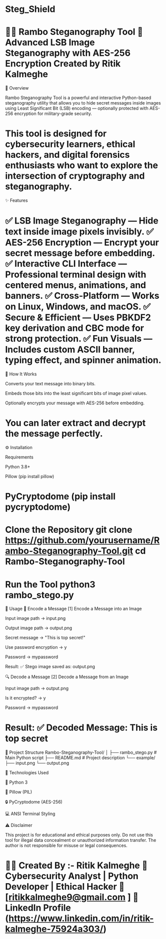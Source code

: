 # Steg_Shield
🕵️‍♂️ Rambo Steganography Tool 🔐  Advanced LSB Image Steganography with AES-256 Encryption Created by Ritik Kalmeghe
==============================================================================================================================================================

📖 Overview

Rambo Steganography Tool is a powerful and interactive Python-based steganography utility that allows you to hide secret messages inside images using Least Significant Bit (LSB) encoding — optionally protected with AES-256 encryption for military-grade security.

This tool is designed for cybersecurity learners, ethical hackers, and digital forensics enthusiasts who want to explore the intersection of cryptography and steganography.
====================================================================================================================================================================================

✨ Features

✅ LSB Image Steganography — Hide text inside image pixels invisibly.
✅ AES-256 Encryption — Encrypt your secret message before embedding.
✅ Interactive CLI Interface — Professional terminal design with centered menus, animations, and banners.
✅ Cross-Platform — Works on Linux, Windows, and macOS.
✅ Secure & Efficient — Uses PBKDF2 key derivation and CBC mode for strong protection.
✅ Fun Visuals — Includes custom ASCII banner, typing effect, and spinner animation.
===========================================================================================================================================================

🧠 How It Works

Converts your text message into binary bits.

Embeds those bits into the least significant bits of image pixel values.

Optionally encrypts your message with AES-256 before embedding.

You can later extract and decrypt the message perfectly.
===========================================================================================================================================================

⚙️ Installation

Requirements

Python 3.8+

Pillow (pip install pillow)

PyCryptodome (pip install pycryptodome)
============================================================================================================================================================

Clone the Repository
git clone https://github.com/yourusername/Rambo-Steganography-Tool.git
cd Rambo-Steganography-Tool
=======================================================================================================================================
Run the Tool
python3 rambo_stego.py
================================================================================================================

🚀 Usage
🧩 Encode a Message
[1] Encode a Message into an Image

Input image path → input.png

Output image path → output.png

Secret message → "This is top secret!"

Use password encryption → y

Password → mypassword

Result:
✅ Stego image saved as: output.png

🔍 Decode a Message
[2] Decode a Message from an Image

Input image path → output.png

Is it encrypted? → y

Password → mypassword

Result:
✅ Decoded Message: This is top secret
======================================================================================================================================================================

🧩 Project Structure
Rambo-Steganography-Tool/
│
├── rambo_stego.py         # Main Python script
├── README.md              # Project description
└── example/
    ├── input.png
    └── output.png

🧰 Technologies Used

🐍 Python 3

🧱 Pillow (PIL)

🔒 PyCryptodome (AES-256)

💻 ANSI Terminal Styling

⚠️ Disclaimer

This project is for educational and ethical purposes only.
Do not use this tool for illegal data concealment or unauthorized information transfer.
The author is not responsible for misuse or legal consequences.

🧑‍💻 Created By :- Ritik Kalmeghe
💼 Cybersecurity Analyst | Python Developer | Ethical Hacker
📧 [ritikkalmeghe9@gmail.com ]
🔗 LinkedIn Profile
 (https://www.linkedin.com/in/ritik-kalmeghe-75924a303/)
====================================================================================================================================================================
